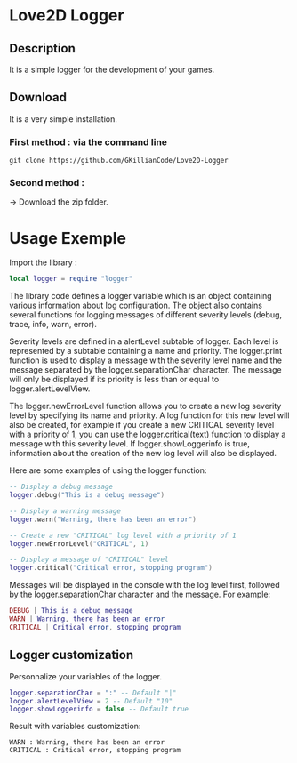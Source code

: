 # Love2D Logger

## Description
It is a simple logger for the development of your games.

## Download
It is a very simple installation.

### First method : via the command line
```
git clone https://github.com/GKillianCode/Love2D-Logger
```

### Second method :
-> Download the zip folder.

# Usage Exemple
Import the library :
``` lua
local logger = require "logger"
```

The library code defines a logger variable which is an object containing various information about log configuration. The object also contains several functions for logging messages of different severity levels (debug, trace, info, warn, error).

Severity levels are defined in a alertLevel subtable of logger. Each level is represented by a subtable containing a name and priority. The logger.print function is used to display a message with the severity level name and the message separated by the logger.separationChar character. The message will only be displayed if its priority is less than or equal to logger.alertLevelView.

The logger.newErrorLevel function allows you to create a new log severity level by specifying its name and priority. A log function for this new level will also be created, for example if you create a new CRITICAL severity level with a priority of 1, you can use the logger.critical(text) function to display a message with this severity level. If logger.showLoggerinfo is true, information about the creation of the new log level will also be displayed.

Here are some examples of using the logger function:

``` lua
-- Display a debug message
logger.debug("This is a debug message")

-- Display a warning message
logger.warn("Warning, there has been an error")

-- Create a new "CRITICAL" log level with a priority of 1
logger.newErrorLevel("CRITICAL", 1)

-- Display a message of "CRITICAL" level
logger.critical("Critical error, stopping program")
```
Messages will be displayed in the console with the log level first, followed by the logger.separationChar character and the message. 
For example:

``` lua
DEBUG | This is a debug message
WARN | Warning, there has been an error
CRITICAL | Critical error, stopping program
```

## Logger customization

Personnalize your variables of the logger.

``` lua
logger.separationChar = ":" -- Default "|"
logger.alertLevelView = 2 -- Default "10"
logger.showLoggerinfo = false -- Default true
```

Result with variables customization:
```
WARN : Warning, there has been an error
CRITICAL : Critical error, stopping program
```
